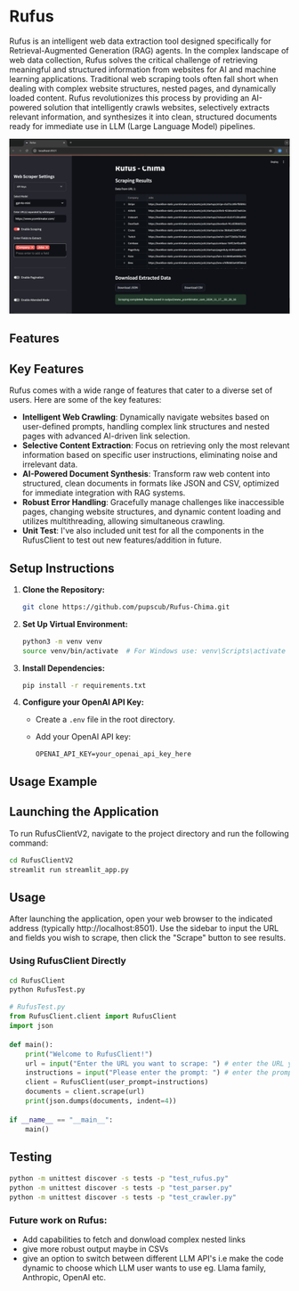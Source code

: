 # Rufus

Rufus is an intelligent web data extraction tool designed specifically for Retrieval-Augmented Generation (RAG) agents. In the complex landscape of web data collection, Rufus solves the critical challenge of retrieving meaningful and structured information from websites for AI and machine learning applications.
Traditional web scraping tools often fall short when dealing with complex website structures, nested pages, and dynamically loaded content. Rufus revolutionizes this process by providing an AI-powered solution that intelligently crawls websites, selectively extracts relevant information, and synthesizes it into clean, structured documents ready for immediate use in LLM (Large Language Model) pipelines.


![screenshot](RufusClientV2/assets/Rufusv2.png)

## Features

## **Key Features**

Rufus comes with a wide range of features that cater to a diverse set of users. Here are some of the key features:

- **Intelligent Web Crawling**: Dynamically navigate websites based on user-defined prompts, handling complex link structures and nested pages with advanced AI-driven link selection.
- **Selective Content Extraction**: Focus on retrieving only the most relevant information based on specific user instructions, eliminating noise and irrelevant data.
- **AI-Powered Document Synthesis**: Transform raw web content into structured, clean documents in formats like JSON and CSV, optimized for immediate integration with RAG systems.
- **Robust Error Handling**: Gracefully manage challenges like inaccessible pages, changing website structures, and dynamic content loading and utilizes multithreading, allowing simultaneous crawling.
- **Unit Test**: I've also included unit test for all the components in the RufusClient to test out new features/addition in future.

## Setup Instructions

1. **Clone the Repository:**

    ```bash
    git clone https://github.com/pupscub/Rufus-Chima.git
    ```

2. **Set Up Virtual Environment:**

    ```bash
    python3 -m venv venv
    source venv/bin/activate  # For Windows use: venv\Scripts\activate
    ```

3. **Install Dependencies:**

    ```bash
    pip install -r requirements.txt
    ```

4. **Configure your OpenAI API Key:**

    - Create a `.env` file in the root directory.
    - Add your OpenAI API key:

      ```plaintext
      OPENAI_API_KEY=your_openai_api_key_here
      ```

## Usage Example

## Launching the Application

To run RufusClientV2, navigate to the project directory and run the following command:

```bash
cd RufusClientV2
streamlit run streamlit_app.py
```


## Usage
After launching the application, open your web browser to the indicated address (typically http://localhost:8501). Use the sidebar to input the URL and fields you wish to scrape, then click the "Scrape" button to see results.

### Using RufusClient Directly

```bash
cd RufusClient
python RufusTest.py
```


```python
# RufusTest.py
from RufusClient.client import RufusClient
import json

def main():
    print("Welcome to RufusClient!")
    url = input("Enter the URL you want to scrape: ") # enter the URL you want to scrape and know about
    instructions = input("Please enter the prompt: ") # enter the prompt (sections you want to emphasize on)
    client = RufusClient(user_prompt=instructions)
    documents = client.scrape(url)
    print(json.dumps(documents, indent=4))

if __name__ == "__main__":
    main()
```

## Testing

```bash
python -m unittest discover -s tests -p "test_rufus.py"
python -m unittest discover -s tests -p "test_parser.py"
python -m unittest discover -s tests -p "test_crawler.py"
```

### Future work on Rufus:
- Add capabilities to fetch and donwload complex nested links
- give more robust output maybe in CSVs
- give an option to switch between different LLM API's i.e make the code dynamic to choose which LLM user wants to use eg. Llama family, Anthropic, OpenAI etc.  
